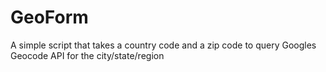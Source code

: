 # GeoForm
A simple script that takes a country code and a zip code to query Googles Geocode API for the city/state/region


